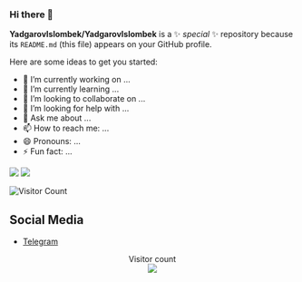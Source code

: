 ### Hi there 👋


**YadgarovIslombek/YadgarovIslombek** is a ✨ _special_ ✨ repository because its `README.md` (this file) appears on your GitHub profile.

Here are some ideas to get you started:

- 🔭 I’m currently working on ...
- 🌱 I’m currently learning ...
- 👯 I’m looking to collaborate on ...
- 🤔 I’m looking for help with ...
- 💬 Ask me about ...
- 📫 How to reach me: ...
- 😄 Pronouns: ...
- ⚡ Fun fact: ...

![](https://github-readme-stats.vercel.app/api?username=YadgarovIslombek&count_private=true&show_icons=true&theme=react)
![](https://github-readme-stats.vercel.app/api/top-langs/?username=YadgarovIslombek&show_icons=true&theme=react)


![Visitor Count](https://profile-counter.glitch.me/{YadgarovIslombek}/count.svg)

## Social Media

- [Telegram](https://t.me/ID2214)


<p align="center"> 
  Visitor count<br>
  <img src="https://profile-counter.glitch.me/victorkabata/count.svg" />
</p>

